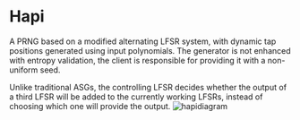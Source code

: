 # Hapi

A PRNG based on a modified alternating LFSR system, with dynamic tap positions generated using input polynomials.
The generator is not enhanced with entropy validation, the client is responsible for providing it with a non-uniform seed.

Unlike traditional ASGs, the controlling LFSR decides whether the output of a third LFSR will be added to the currently working LFSRs, instead of choosing which one  will provide the output.
![hapidiagram](https://user-images.githubusercontent.com/44141324/141667159-685584f5-16a4-47b8-adea-266bf0022aae.png)
